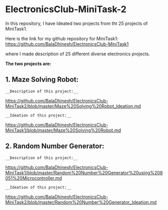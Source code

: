 # ElectronicsClub-MiniTask-2



In this repository, I have Ideated two projects from tht 25 projects of MiniTask1.


Here is the link for my github repository for MiniTask1:
https://github.com/BalaDhinesh/ElectronicsClub-MiniTask1

where I made description of 25 different diverse electronics projects.

__The two projects are:__

## 1. Maze Solving Robot:



    __Description of this project:__
https://github.com/BalaDhinesh/ElectronicsClub-MiniTask2/blob/master/Maze%20Solving%20Robot_Ideation.md


    __Ideation of this project:__
https://github.com/BalaDhinesh/ElectronicsClub-MiniTask1/blob/master/Maze%20Solving%20Robot.md



## 2. Random Number Generator:




    __Description of this project:__
https://github.com/BalaDhinesh/ElectronicsClub-MiniTask1/blob/master/Random%20Number%20Generator%20using%208051%20Microcontroller.md


    __Ideation of this project:__
https://github.com/BalaDhinesh/ElectronicsClub-MiniTask2/blob/master/Random%20Number%20Generator_Ideation.md

